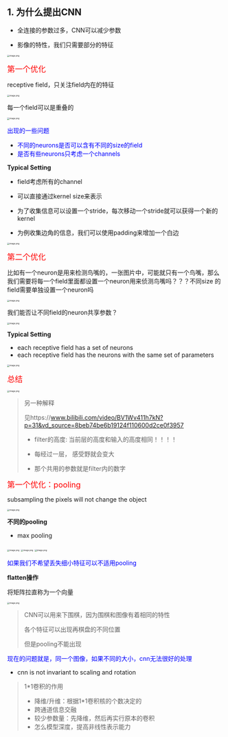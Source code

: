 ## 1. 为什么提出CNN

- 全连接的参数过多，CNN可以减少参数

- 影像的特性，我们只需要部分的特征

<img src="https://s2.loli.net/2022/10/22/w6CQu8P3GVJYkXA.png" alt="image.png" style="zoom:33%;" />

<font color="red" size=4>第一个优化</font>

receptive field，只关注field内在的特征

<img src="https://s2.loli.net/2022/10/22/3E9kzueZmhNt2Gr.png" alt="image.png" style="zoom:33%;" />

每一个field可以是重叠的

<img src="https://s2.loli.net/2022/10/22/fZ7arsgR6kMzy8F.png" alt="image.png" style="zoom:33%;" />

<font color="blue">出现的一些问题</font>

- <font color="blue"> 不同的neurons是否可以含有不同的size的field</font>
- <font color="blue">是否有些neurons只考虑一个channels</font>

**Typical Setting**

- field考虑所有的channel
- 可以直接通过kernel size来表示

- 为了收集信息可以设置一个stride，每次移动一个stride就可以获得一个新的kernel
- 为例收集边角的信息，我们可以使用padding来增加一个白边

<img src="https://s2.loli.net/2022/10/22/P5Mcj1Z6e2O8uEN.png" alt="image.png" style="zoom:33%;" />

<font color="red" size=4>第二个优化</font>

比如有一个neuron是用来检测鸟嘴的，一张图片中，可能就只有一个鸟嘴，那么我们需要将每一个field里面都设置一个neuron用来侦测鸟嘴吗？？？不同size 的field需要单独设置一个neuron吗

<img src="https://s2.loli.net/2022/10/22/E9sBU8gwDA76keH.png" alt="image.png" style="zoom:33%;" />

我们能否让不同field的neuron共享参数？

<img src="https://s2.loli.net/2022/10/22/QSFpt4vDRiCBu3k.png" alt="image.png" style="zoom:33%;" />

**Typical Setting**

- each receptive field has a set of neurons
- each receptive field has the neurons with the same set of parameters

<img src="https://s2.loli.net/2022/10/22/WKJ5Y9LCphVq7Hw.png" alt="image.png" style="zoom:33%;" />

<font color="red" size=4>总结</font>

<img src="https://s2.loli.net/2022/10/22/tUcqyVKDHeJEIAW.png" alt="image.png" style="zoom:33%;" />

> 另一种解释
>
> 见https://www.bilibili.com/video/BV1Wv411h7kN?p=31&vd_source=8beb74be6b19124f110600d2ce0f3957
>
> - filter的高度: 当前层的高度和输入的高度相同！！！！
>
> - 每经过一层， 感受野就会变大
> - 那个共用的参数就是filter内的数字

 <font color="red" size=4>第一个优化：pooling</font>

subsampling the pixels will not change the object

<img src="https://s2.loli.net/2022/10/22/dE8nHIOxThG5izS.png" alt="image.png" style="zoom: 33%;" />

**不同的pooling**

- max pooling

<img src="https://s2.loli.net/2022/10/22/WBR3JrtxpG9OmCl.png" alt="image.png" style="zoom:33%;" />

<img src="https://s2.loli.net/2022/10/22/8axVfB7iChnupdL.png" alt="image.png" style="zoom:33%;" />

<img src="https://s2.loli.net/2022/10/22/j7XV5EwDxMAoFRI.png" alt="image.png" style="zoom:33%;" />

<font color="blue">如果我们不希望丢失细小特征可以不适用pooling</font>

**flatten操作**

将矩阵拉直称为一个向量

<img src="https://s2.loli.net/2022/10/22/5s1Jj8WUKLVnySM.png" alt="image.png" style="zoom:33%;" />

> CNN可以用来下围棋，因为围棋和图像有着相同的特性
>
> 各个特征可以出现再棋盘的不同位置
>
> 但是pooling不能出现

<font color="blue">现在的问题就是，同一个图像，如果不同的大小，cnn无法很好的处理</font>

- cnn is not invariant  to scaling and rotation

> 1*1卷积的作用
>
> - 降维/升维：根据1*1卷积核的个数决定的
> - 跨通道信息交融
> - 较少参数量：先降维，然后再实行原本的卷积
> - 怎么模型深度，提高非线性表示能力
>
> 

